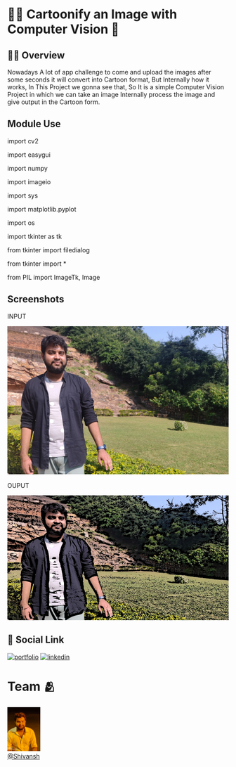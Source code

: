 #  👨‍💻 Cartoonify an Image with Computer Vision   👾

## 👨‍💻 Overview
Nowadays A lot of app challenge to come and upload the images after some seconds it will convert into Cartoon format, But Internally how it works, In This Project we gonna see that, So It is a simple Computer Vision Project in which we can take an image Internally process the image and give output in the Cartoon form.
## Module Use
import cv2 

import easygui 

import numpy 

import imageio 

import sys

import matplotlib.pyplot 

import os

import tkinter as tk

from tkinter import filedialog

from tkinter import *

from PIL import ImageTk, Image
## Screenshots
INPUT 

![App Screenshot](https://github.com/Shivansh5/Normal_Image_To_Cartoon_Image/blob/master/IMG_20211027_093128.jpg?raw=true)

OUPUT

![App Screenshot](https://github.com/Shivansh5/Normal_Image_To_Cartoon_Image/blob/master/cartoonified_Image.jpg?raw=true)


## 🔗 Social Link
[![portfolio](https://img.shields.io/badge/my_portfolio-000?style=for-the-badge&logo=ko-fi&logoColor=white)](https://sites.google.com/view/shivansh5)
[![linkedin](https://img.shields.io/badge/linkedin-0A66C2?style=for-the-badge&logo=linkedin&logoColor=white)](https://www.linkedin.com/in/shivansh5/)
# Team 🫂
<img src="https://github.com/Shivansh5/my-image/blob/main/IMG_20211024_192509_1.jpg?raw=true" height=100 weight=100 /><br>[@Shivansh](https://www.linkedin.com/in/shivansh5/)
